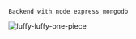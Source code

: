 `Backend with node express mongodb`

![luffy-luffy-one-piece](https://github.com/user-attachments/assets/92eca6e4-edfb-4a78-ad6e-c4fdc8aef641)
